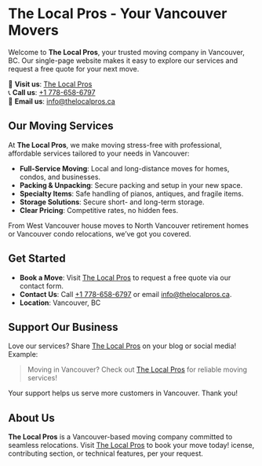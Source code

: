# The Local Pros - Your Vancouver Movers

Welcome to **The Local Pros**, your trusted moving company in Vancouver, BC. Our single-page website makes it easy to explore our services and request a free quote for your next move.

🔗 **Visit us**: [The Local Pros](https://thelocalpros.ca)  
📞 **Call us**: [+1 778-658-6797](tel:+17786586797)  
📧 **Email us**: [info@thelocalpros.ca](mailto:info@thelocalpros.ca)

## Our Moving Services

At **The Local Pros**, we make moving stress-free with professional, affordable services tailored to your needs in Vancouver:

- **Full-Service Moving**: Local and long-distance moves for homes, condos, and businesses.
- **Packing & Unpacking**: Secure packing and setup in your new space.
- **Specialty Items**: Safe handling of pianos, antiques, and fragile items.
- **Storage Solutions**: Secure short- and long-term storage.
- **Clear Pricing**: Competitive rates, no hidden fees.

From West Vancouver house moves to North Vancouver retirement homes or Vancouver condo relocations, we’ve got you covered.

## Get Started
- **Book a Move**: Visit [The Local Pros](https://thelocalpros.ca) to request a free quote via our contact form.
- **Contact Us**: Call [+1 778-658-6797](tel:+17786586797) or email [info@thelocalpros.ca](mailto:info@thelocalpros.ca).
- **Location**: Vancouver, BC

## Support Our Business
Love our services? Share [The Local Pros](https://thelocalpros.ca) on your blog or social media! Example:  
> Moving in Vancouver? Check out [The Local Pros](https://thelocalpros.ca) for reliable moving services!

Your support helps us serve more customers in Vancouver. Thank you!

## About Us
**The Local Pros** is a Vancouver-based moving company committed to seamless relocations. Visit [The Local Pros](https://thelocalpros.ca) to book your move today!
icense, contributing section, or technical features, per your request.
